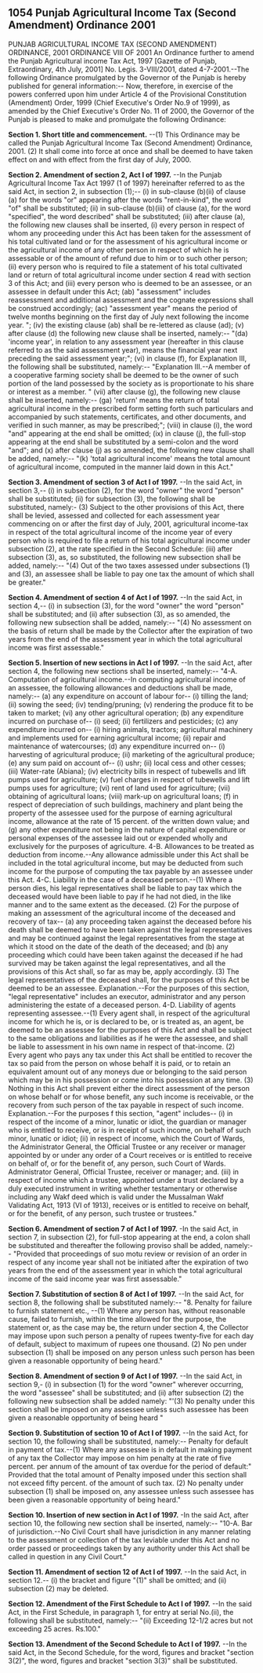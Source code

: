 ## 1054 Punjab Agricultural Income Tax (Second Amendment) Ordinance 2001
 
PUNJAB AGRICULTURAL INCOME TAX (SECOND AMENDMENT) ORDINANCE, 2001
ORDINANCE VIII OF 2001
An Ordinance further to amend the Punjab Agricultural income Tax Act, 1997
[Gazette of Punjab, Extraordinary, 4th July, 2001]
No. Legis. 3-VIII/2001, dated 4-7-2001.--The following Ordinance promulgated by the Governor of the Punjab is hereby published for general information:--
Now, therefore, in exercise of the powers conferred upon him under Article 4 of the Provisional Constitution (Amendment) Order, 1999 (Chief Executive's Order No.9 of 1999), as amended by the Chief Executive's Order No. 11 of 2000, the Governor of the Punjab is pleased to make and promulgate the following Ordinance:

**Section 1. Short title and commencement.**
--(1) This Ordinance may be called the Punjab Agricultural Income Tax (Second Amendment) Ordinance, 2001.
   (2) It shall come into force at once and shall be deemed to have taken effect on and with effect from the first day of July, 2000.

**Section 2. Amendment of section 2, Act I of 1997.**
--In the Punjab Agricultural Income Tax Act 1997 (1 of 1997) hereinafter referred to as the said Act, in section 2, in subsection (1);--
   (i) in sub-clause (b)(ii) of clause (a) for the words "or" appearing after the words "rent-in-kind", the word "of" shall be substituted;
   (ii) in sub-clause (b)(iii) of clause (a), for the word "specified", the word described" shall be substituted;
   (iii) after clause (a), the following new clauses shall be inserted,
   (i) every person in respect of whom any proceeding under this Act has been taken for the assessment of his total cultivated land or for the assessment of his agricultural income or the agricultural income of any other person in respect of which he is assessable or of the amount of refund due to him or to such other person;
   (ii) every person who is required to file a statement of his total cultivated land or return of total agricultural income under section 4 read with section 3 of this Act; and
   (iii) every person who is deemed to be an assessee, or an assessee in default under this Act;
   (ab) "assessment" includes reassessment and additional assessment and the cognate expressions shall be construed accordingly;
   (ac) "assessment year" means the period of twelve months beginning on the first day of July next following the income year. ";
   (iv) the existing clause (ab) shall be re-lettered as clause (ad);
   (v) after clause (d) the following new clause shall be inserted, namely:--
   "(da) 'income year', in relation to any assessment year (hereafter in this clause referred to as the said assessment year), means the financial year next preceding the said assessment year;";
   (vi) in clause (f), for Explanation III, the following shall be substituted, namely:--
   "Explanation III.--A member of a cooperative farming society shall be deemed to be the owner of such portion of the land possessed by the society as is proportionate to his share or interest as a member. "
   (vii) after clause (g), the following new clause shall be inserted, namely:--
   (ga) 'return' means the return of total agricultural income in the prescribed form setting forth such particulars and accompanied by such statements, certificates, and other documents, and verified in such manner, as may be prescribed;";
   (viii) in clause (i), the word "and" appearing at the end shall be omitted;
   (ix) in clause (j), the full-stop appearing at the end shall be substituted by a semi-colon and the word "and"; and
   (x) after clause (j) as so amended, the following new clause shall be added, namely:--
   "(k) 'total agricultural income' means the total amount of agricultural income, computed in the manner laid down in this Act."

**Section 3. Amendment of section 3 of Act I of 1997.**
--In the said Act, in section 3,--
   (i) in subsection (2), for the word "owner" the word "person" shall be substituted;
   (ii) for subsection (3), the following shall be substituted, namely:-
   (3) Subject to the other provisions of this Act, there shall be levied, assessed and collected for each assessment year commencing on or after the first day of July, 2001, agricultural income-tax in respect of the total agricultural income of the income year of every person who is required to file a return of his total agricultural income under subsection (2), at the rate specified in the Second Schedule:
   (iii) after subsection (3), as, so substituted, the following new subsection shall be added, namely:--
   "(4) Out of the two taxes assessed under subsections (1) and (3), an assessee shall be liable to pay one tax the amount of which shall be greater."

**Section 4. Amendment of section 4 of Act I of 1997.**
--In the said Act, in section 4,--
   (i) in subsection (3), for the word "owner" the word "person" shall be substituted; and
   (ii) after subsection (3), as so amended, the following new subsection shall be added, namely:--
   "(4) No assessment on the basis of return shall be made by the Collector after the expiration of two years from the end of the assessment year in which the total agricultural income was first assessable."

**Section 5. Insertion of new sections in Act I of 1997.**
--In the said Act, after section 4, the following new sections shall be inserted, namely:--
   "4-A. Computation of agricultural income.--In computing agricultural income of an assessee, the following allowances and deductions shall be made, namely:--
   (a) any expenditure on account of labour for--
   (i) tilling the land;
   (ii) sowing the seed;
   (iv) tending/pruning;
   (v) rendering the produce fit to be taken to market;
   (vi) any other agricultural operation;
   (b) any expenditure incurred on purchase of--
   (i) seed;
   (ii) fertilizers and pesticides;
   (c) any expenditure incurred on--
   (i) hiring animals, tractors; agricultural machinery and implements used for earning agricultural income;
   (ii) repair and maintenance of watercourses;
   (d) any expenditure incurred on--
   (i) harvesting of agricultural produce;
   (ii) marketing of the agricultural produce;
   (e) any sum paid on account of--
   (i) ushr;
   (ii) local cess and other cesses;
   (iii) Water-rate (Abiana);
   (iv) electricity bills in respect of tubewells and lift pumps used for agriculture;
   (v) fuel charges in respect of tubewells and lift pumps uses for agriculture;
   (vi) rent of land used for agriculture;
   (vii) obtaining of agricultural loans;
   (viii) mark-up on agricultural loans;
   (f) in respect of depreciation of such buildings, machinery and plant being the property of the assessee used for the purpose of earning agricultural income, allowance at the rate of 15 percent. of the written down value; and
   (g) any other expenditure not being in the nature of capital expenditure or personal expenses of the assessee laid out or expended wholly and exclusively for the purposes of agriculture.
   4-B. Allowances to be treated as deduction from income.--Any allowance admissible under this Act shall be included in the total agricultural income, but may be deducted from such income for the purpose of computing the tax payable by an assessee under this Act.
   4-C. Liability in the case of a deceased person.--(1) Where a person dies, his legal representatives shall be liable to pay tax which the deceased would have been liable to pay if he had not died, in the like manner and to the same extent as the deceased.
   (2) For the purpose of making an assessment of the agricultural income of the deceased and recovery of tax--
   (a) any proceeding taken against the deceased before his death shall be deemed to have been taken against the legal representatives and may be continued against the legal representatives from the stage at which it stood on the date of the death of the deceased; and
   (b) any proceeding which could have been taken against the deceased if he had survived may be taken against the legal representatives,
   and all the provisions of this Act shall, so far as may be, apply accordingly.
   (3) The legal representatives of the deceased shall, for the purposes of this Act be deemed to be an assessee.
   Explanation.--For the purposes of this section, "legal representative" includes an executor, administrator and any person administering the estate of a deceased person.
   4-D. Liability of agents representing assessee.--(1) Every agent shall, in respect of the agricultural income for which he is, or is declared to be, or is treated as, an agent, be deemed to be an assessee for the purposes of this Act and shall be subject to the same obligations and liabilities as if he were the assessee, and shall be liable to assessment in his own name in respect of that-income.
   (2) Every agent who pays any tax under this Act shall be entitled to recover the tax so paid from the person on whose behalf it is paid, or to retain an equivalent amount out of any moneys due or belonging to the said person which may be in his possession or come into his possession at any time.
   (3) Nothing in this Act shall prevent either the direct assessment of the person on whose behalf or for whose benefit, any such income is receivable, or the recovery from such person of the tax payable in respect of such income.
   Explanation.--For the purposes f this section, "agent" includes--
   (i) in respect of the income of a minor, lunatic or idiot, the guardian or manager who is entitled to receive, or is in receipt of such income, on behalf of such minor, lunatic or idiot;
   (ii) in respect of income, which the Court of Wards, the Administrator General, the Official Trustee or any receiver or manager appointed by or under any order of a Court receives or is entitled to receive on behalf of, or for the benefit of, any person, such Court of Wards. Administrator General, Official Trustee, receiver or manager; and.
   (iii) in respect of income which a trustee, appointed under a trust declared by a duly executed instrument in writing whether testamentary or otherwise including any Wakf deed which is valid under the Mussalman Wakf Validating Act, 1913 (VI of 1913), receives or is entitled to receive on behalf, or for the benefit, of any person, such trustee or trustees."

**Section 6. Amendment of section 7 of Act I of 1997.**
-In the said Act, in section 7, in subsection (2), for full-stop appearing at the end, a colon shall be substituted and thereafter the following proviso shall be added, namely:--
   "Provided that proceedings of suo motu review or revision of an order in respect of any income year shall not be initiated after the expiration of two years from the end of the assessment year in which the total agricultural income of the said income year was first assessable."

**Section 7. Substitution of section 8 of Act I of 1997.**
--In the said Act, for section 8, the following shall be substituted namely:--
   "8. Penalty for failure to furnish statement etc., --(1) Where any person has, without reasonable cause, failed to furnish, within the time allowed for the purpose, the statement or, as the case may be, the return under section 4, the Collector may impose upon such person a penalty of rupees twenty-five for each day of default, subject to maximum of rupees one thousand.
   (2) No pen under subsection (1) shall be imposed on any person unless such person has been given a reasonable opportunity of being heard."

**Section 8. Amendment of section 9 of Act I of 1997.**
--In the said Act, in section 9,-
   (i) in subsection (1) for the word "owner" wherever occurring, the word "assessee" shall be substituted; and
   (ii) after subsection (2) the following new subsection shall be added namely:
   "'(3) No penalty under this section shall be imposed on any assessee unless such assessee has been given a reasonable opportunity of being heard "

**Section 9. Substitution of section 10 of Act I of 1997.**
--In the said Act, for section 10, the following shall be substituted, namely:--
Penalty for default in payment of tax.--(1) Where any assessee is in default in making payment of any tax the Collector may impose on him penalty at the rate of five percent. per annum of the amount of tax overdue for the period of default:"
    Provided that the total amount of Penalty imposed under this section shall not exceed fifty percent. of the amount of such tax.
    (2) No penalty under subsection (1) shall be imposed on, any assessee unless such assessee has been given a reasonable opportunity of being heard."

**Section 10. Insertion of new section in Act I of 1997.**
-In the said Act, after section 10, the following new section shall be inserted, namely:--
    "10-A. Bar of jurisdiction.--No Civil Court shall have jurisdiction in any manner relating to the assessment or collection of the tax leviable under this Act and no order passed or proceedings taken by any authority under this Act shall be called in question in any Civil Court."

**Section 11. Amendment of section 12 of Act I of 1997.**
--In the said Act, in section 12.--
    (i) the bracket and figure "(1)" shall be omitted; and
    (ii) subsection (2) may be deleted.

**Section 12. Amendment of the First Schedule to Act I of 1997.**
--In the said Act, in the First Schedule, in paragraph 1, for entry at serial No.(ii), the following shall be substituted, namely:--
    "(ii) Exceeding 12-1/2 acres but not
    exceeding 25 acres.
    Rs.100."

**Section 13. Amendment of the Second Schedule to Act I of 1997.**
--In the said Act, in the Second Schedule, for the word, figures and bracket "section 3(2)", the word, figures and bracket "section 3(3)" shall be substituted.

